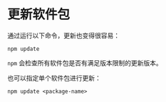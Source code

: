 # 更新软件包
通过运行以下命令，更新也变得很容易：

```console
npm update
```

`npm` 会检查所有软件包是否有满足版本限制的更新版本。

也可以指定单个软件包进行更新：

```console
npm update <package-name>
```